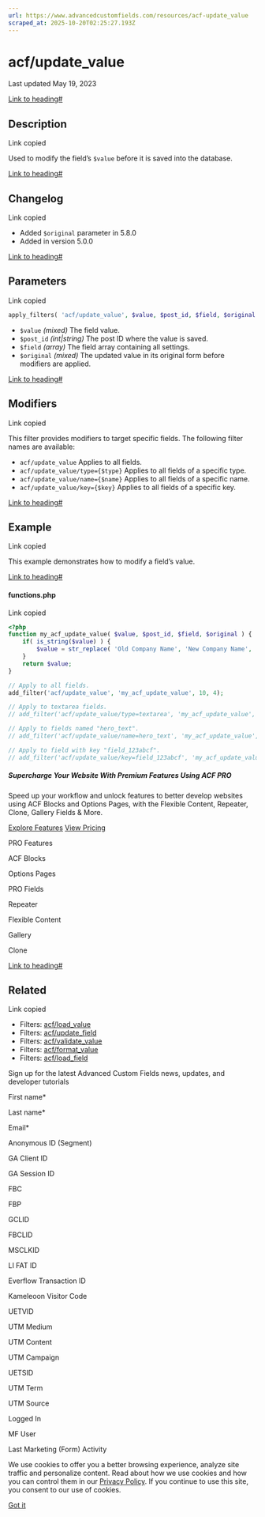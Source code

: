 ```yaml
---
url: https://www.advancedcustomfields.com/resources/acf-update_value
scraped_at: 2025-10-20T02:25:27.193Z
---
```


# acf/update\_value

Last updated May 19, 2023

[Link to heading#](https://www.advancedcustomfields.com/resources/acf-update_value/#description)

## Description

Link copied

Used to modify the field’s `$value` before it is saved into the database.

[Link to heading#](https://www.advancedcustomfields.com/resources/acf-update_value/#changelog)

## Changelog

Link copied

- Added `$original` parameter in 5.8.0
- Added in version 5.0.0

[Link to heading#](https://www.advancedcustomfields.com/resources/acf-update_value/#parameters)

## Parameters

Link copied

```php
apply_filters( 'acf/update_value', $value, $post_id, $field, $original );
```

- `$value` _(mixed)_ The field value.
- `$post_id` _(int\|string)_ The post ID where the value is saved.
- `$field` _(array)_ The field array containing all settings.
- `$original` _(mixed)_ The updated value in its original form before modifiers are applied.

[Link to heading#](https://www.advancedcustomfields.com/resources/acf-update_value/#modifiers)

## Modifiers

Link copied

This filter provides modifiers to target specific fields. The following filter names are available:

- `acf/update_value` Applies to all fields.
- `acf/update_value/type={$type}` Applies to all fields of a specific type.
- `acf/update_value/name={$name}` Applies to all fields of a specific name.
- `acf/update_value/key={$key}` Applies to all fields of a specific key.

[Link to heading#](https://www.advancedcustomfields.com/resources/acf-update_value/#example)

## Example

Link copied

This example demonstrates how to modify a field’s value.

[Link to heading#](https://www.advancedcustomfields.com/resources/acf-update_value/#functionsphp)

#### functions.php

Link copied

```php
<?php
function my_acf_update_value( $value, $post_id, $field, $original ) {
    if( is_string($value) ) {
        $value = str_replace( 'Old Company Name', 'New Company Name',  $value );
    }
    return $value;
}

// Apply to all fields.
add_filter('acf/update_value', 'my_acf_update_value', 10, 4);

// Apply to textarea fields.
// add_filter('acf/update_value/type=textarea', 'my_acf_update_value', 10, 4);

// Apply to fields named "hero_text".
// add_filter('acf/update_value/name=hero_text', 'my_acf_update_value', 10, 4);

// Apply to field with key "field_123abcf".
// add_filter('acf/update_value/key=field_123abcf', 'my_acf_update_value', 10, 4);
```

##### Supercharge Your Website With Premium Features Using ACF PRO

Speed up your workflow and unlock features to better develop websites using ACF Blocks and Options Pages, with the Flexible Content, Repeater,
Clone, Gallery Fields & More.


[Explore Features](https://www.advancedcustomfields.com/pro/) [View Pricing](https://www.advancedcustomfields.com/pro/#pricing-table/)

PRO Features

ACF Blocks

Options Pages

PRO Fields

Repeater

Flexible Content

Gallery

Clone

[Link to heading#](https://www.advancedcustomfields.com/resources/acf-update_value/#related)

## Related

Link copied

- Filters: [acf/load\_value](https://www.advancedcustomfields.com/resources/acf-load_value/)
- Filters: [acf/update\_field](https://www.advancedcustomfields.com/resources/acf-update_field/)
- Filters: [acf/validate\_value](https://www.advancedcustomfields.com/resources/acf-validate_value/)
- Filters: [acf/format\_value](https://www.advancedcustomfields.com/resources/acf-format_value/)
- Filters: [acf/load\_field](https://www.advancedcustomfields.com/resources/acf-load_field/)

Sign up for the latest Advanced Custom Fields news, updates, and developer tutorials

First name\*

Last name\*

Email\*

Anonymous ID (Segment)

GA Client ID

GA Session ID

FBC

FBP

GCLID

FBCLID

MSCLKID

LI FAT ID

Everflow Transaction ID

Kameleoon Visitor Code

UETVID

UTM Medium

UTM Content

UTM Campaign

UETSID

UTM Term

UTM Source

Logged In

MF User

Last Marketing (Form) Activity

We use cookies to offer you a better browsing experience, analyze site traffic and personalize content. Read about how we use cookies and how you can control them in our [Privacy Policy](https://wpengine.com/legal/privacy/). If you continue to use this site, you consent to our use of cookies.

[Got it](https://www.advancedcustomfields.com/resources/acf-update_value/#)